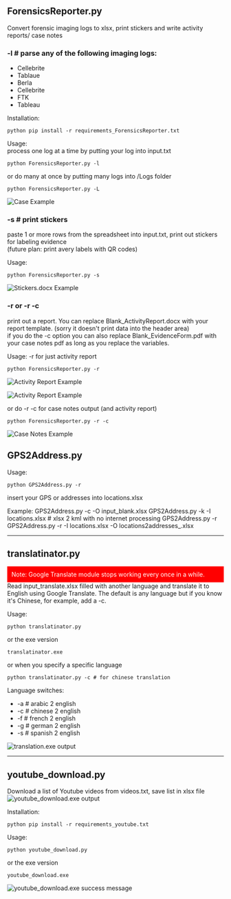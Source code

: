 
## ForensicsReporter.py 
Convert forensic imaging logs to xlsx, print stickers and write activity reports/ case notes

### -l # parse any of the following imaging logs:
* Cellebrite
* Tablaue
* Berla
* Cellebrite
* FTK
* Tableau

Installation:
```
python pip install -r requirements_ForensicsReporter.txt
```

Usage:\
process one log at a time by putting your log into input.txt
```
python ForensicsReporter.py -l
```
or do many at once by putting many logs into /Logs folder
```
python ForensicsReporter.py -L
```
![Case Example](images/CaseExamples.png)

### -s # print stickers
paste 1 or more rows from the spreadsheet into input.txt, print out stickers for labeling evidence\
(future plan: print avery labels with QR codes)

Usage:
```
python ForensicsReporter.py -s
```

![Stickers.docx Example](images/stickers.png)

### -r or -r -c
print out a report. You can replace Blank_ActivityReport.docx with your report template. (sorry it doesn't print data into the header area)\
if you do the -c option you can also replace Blank_EvidenceForm.pdf with your case notes pdf as long as you replace the variables.

Usage:
-r for just activity report
```
python ForensicsReporter.py -r
```
![Activity Report Example](images/ActivityReportExample.png)

![Activity Report Example](images/CheckList.png)


or do -r -c for case notes output (and activity report)
```
python ForensicsReporter.py -r -c
```
![Case Notes Example](images/CaseNotesExample.png)




## GPS2Address.py

Usage:
```
python GPS2Address.py -r
```
insert your GPS or addresses into locations.xlsx

Example:
    GPS2Address.py -c -O input_blank.xlsx
    GPS2Address.py -k -I locations.xlsx  # xlsx 2 kml with no internet processing
    GPS2Address.py -r
    GPS2Address.py -r -I locations.xlsx -O locations2addresses_.xlsx
    

---
## translatinator.py
<div style="background-color: red; color: white; padding: 10px;">
    Note: Google Translate module stops working every once in a while.
</div>
Read input_translate.xlsx filled with another language and translate it to English using Google Translate. 
The default is any language but if you know it's Chinese, for example, add a -c.

Usage:
```
python translatinator.py
```
or the exe version
```
translatinator.exe
```
or when you specify a specific language
```
python translatinator.py -c	# for chinese translation
```

Language switches:

*   -a  # arabic 2 english
*   -c  # chinese 2 english
*   -f  # french 2 english
*   -g  # german 2 english
*   -s  # spanish 2 english

![translation.exe output](images/translation.png)

---

## youtube_download.py
Download a list of Youtube videos from videos.txt, save list in xlsx file
![youtube_download.exe output](images/youtubeDownloads.png)

Installation:
```
python pip install -r requirements_youtube.txt
```

Usage:
```
python youtube_download.py
```
or the exe version
```
youtube_download.exe
```

![youtube_download.exe success message](images/youtubeDownloadInfo.png)

